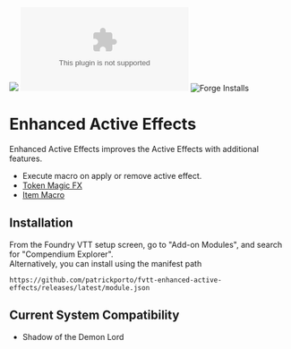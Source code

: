 ![](https://img.shields.io/badge/Foundry-v0.8.6-informational)
![Latest Release Download Count](https://img.shields.io/github/downloads/patrickporto/fvtt-enhanced-active-effects/latest/module.zip)
![Forge Installs](https://img.shields.io/badge/dynamic/json?label=Forge%20Installs&query=package.installs&suffix=%25&url=https%3A%2F%2Fforge-vtt.com%2Fapi%2Fbazaar%2Fpackage%2Fenhancedactiveeffects&colorB=4aa94a)

# Enhanced Active Effects

Enhanced Active Effects improves the Active Effects with additional features.

* Execute macro on apply or remove active effect.
* [Token Magic FX](https://github.com/Feu-Secret/Tokenmagic)
* [Item Macro](https://github.com/Kekilla0/Item-Macro)

## Installation

From the Foundry VTT setup screen, go to "Add-on Modules", and search for "Compendium Explorer".  
Alternatively, you can install using the manifest path

```
https://github.com/patrickporto/fvtt-enhanced-active-effects/releases/latest/module.json
```

## Current System Compatibility
* Shadow of the Demon Lord
